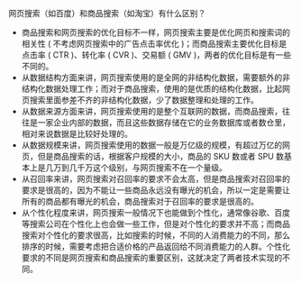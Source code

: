 网页搜索（如百度）和商品搜索（如淘宝）有什么区别？

- 商品搜索和网页搜索的优化目标不一样，网页搜索主要是优化网页和搜索词的相关性 ( 不考虑网页搜索中的广告点击率优化 )；而商品搜索主要优化目标是点击率 ( CTR )、转化率 ( CVR )、交易额 ( GMV )，两者的优化目标是有一些不同的。
- 从数据结构方面来讲，网页搜索使用的是全网的非结构化数据，需要额外的非结构化数据处理工作；而对于商品搜索，使用的是优质的结构化数据，比起网页搜索里面参差不齐的非结构化数据，少了数据整理和处理的工作。
- 从数据来源方面来讲，网页搜索使用的是整个互联网的数据，而商品搜索，往往是一家企业内部的数据，而且这些数据存储在它的业务数据库或者数仓里，相对来说数据是比较好处理的。
- 从数据规模来讲，网页搜索使用的数据一般是万亿级的规模，有超过万亿的网页，但是商品搜索的话，根据客户规模的大小，商品的 SKU 数或者 SPU 数基本上是几万到几千万这个级别，与网页搜索不在一个量级。
- 从召回率来讲，网页搜索对召回率的要求不会太高，但是商品搜索对召回率的要求是很高的，因为不能让一些商品永远没有曝光的机会，所以一定是需要让所有的商品都有曝光的机会，商品搜索对于召回率的要求是很高的。
- 从个性化程度来讲，网页搜索一般情况下也能做到个性化，通常像谷歌、百度等搜索公司在个性化上也会做一些工作，但是对个性化的要求并不高；而商品搜索对个性化的要求很高，比如搜索的时候，不同的人消费能力的不同，那么排序的时候，需要考虑把合适价格的产品返回给不同消费能力的人群。个性化要求的不同是网页搜索和商品搜索的重要区别，这就决定了两者技术实现的不同。